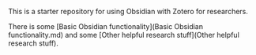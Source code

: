 
This is a starter repository for using Obsidian with Zotero for researchers.

There is some [Basic Obsidian functionality](Basic Obsidian functionality.md) and some [Other helpful research stuff](Other helpful research stuff).


